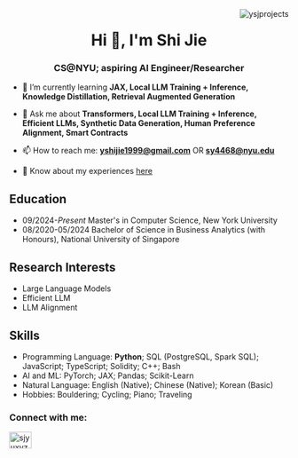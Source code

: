 <img align="right" src="https://komarev.com/ghpvc/?username=ysjprojects" alt="ysjprojects" />

<h1 align="center">Hi 👋, I'm Shi Jie</h1>
<h3 align="center">CS@NYU; aspiring AI Engineer/Researcher</h3>

- 🌱 I’m currently learning **JAX, Local LLM Training + Inference, Knowledge Distillation, Retrieval Augmented Generation**

- 💬 Ask me about **Transformers, Local LLM Training + Inference, Efficient LLMs, Synthetic Data Generation, Human Preference Alignment, Smart Contracts**

- 📫 How to reach me: **yshijie1999@gmail.com** OR **sy4468@nyu.edu**

- 📄 Know about my experiences [here](https://www.sjyu.xyz/SJ's%20Resume.pdf)

## Education

- 09/2024-*Present* Master's in Computer Science, New York University
- 08/2020-05/2024 Bachelor of Science in Business Analytics (with Honours), National University of Singapore

## Research Interests

- Large Language Models
- Efficient LLM
- LLM Alignment

## Skills

- Programming Language: **Python**; SQL (PostgreSQL, Spark SQL); JavaScript; TypeScript; Solidity; C++; Bash
- AI and ML: PyTorch; JAX; Pandas; Scikit-Learn
- Natural Language: English (Native); Chinese (Native); Korean (Basic)
- Hobbies: Bouldering; Cycling; Piano; Traveling

<h3 align="left">Connect with me:</h3>
<p align="left">
<a href="https://linkedin.com/in/sjyuxyz" target="blank"><img align="center" src="https://raw.githubusercontent.com/rahuldkjain/github-profile-readme-generator/master/src/images/icons/Social/linked-in-alt.svg" alt="sjyuxyz" height="30" width="40" /></a>
</p>
